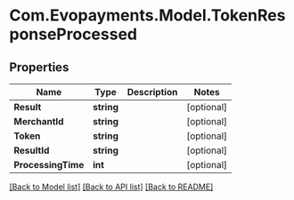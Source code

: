 
# Com.Evopayments.Model.TokenResponseProcessed

## Properties

Name | Type | Description | Notes
------------ | ------------- | ------------- | -------------
**Result** | **string** |  | [optional] 
**MerchantId** | **string** |  | [optional] 
**Token** | **string** |  | [optional] 
**ResultId** | **string** |  | [optional] 
**ProcessingTime** | **int** |  | [optional] 

[[Back to Model list]](../README.md#documentation-for-models)
[[Back to API list]](../README.md#documentation-for-api-endpoints)
[[Back to README]](../README.md)

